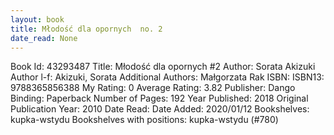 ```yaml
---
layout: book
title: Młodość dla opornych  no. 2
date_read: None
---
```


Book Id: 43293487
Title: Młodość dla opornych #2
Author: Sorata Akizuki
Author l-f: Akizuki, Sorata
Additional Authors: Małgorzata Rak
ISBN: 
ISBN13: 9788365856388
My Rating: 0
Average Rating: 3.82
Publisher: Dango
Binding: Paperback
Number of Pages: 192
Year Published: 2018
Original Publication Year: 2010
Date Read: 
Date Added: 2020/01/12
Bookshelves: kupka-wstydu
Bookshelves with positions: kupka-wstydu (#780)

